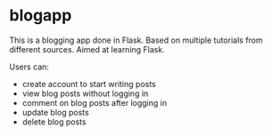 # blogapp
This is a blogging app done in Flask. Based on multiple tutorials from different sources. Aimed at learning Flask.

Users can:
- create account to start writing posts
- view blog posts without logging in
- comment on blog posts after logging in
- update blog posts
- delete blog posts


